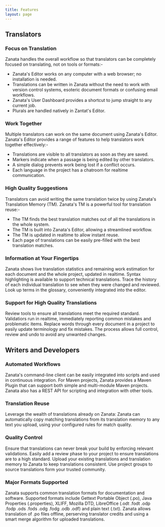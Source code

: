 ```yaml
---
title: Features
layout: page
---
```


## Translators


### Focus on Translation
<!--
 - plural support
 - dashboard (recent addition)
-->

Zanata handles the overall workflow so that translators can be completely focused on translating, not on tools or formats:-

 - Zanata's Editor works on any computer with a web browser; no installation is needed.
 - Translations can be written in Zanata without the need to work with version control systems, esoteric document formats or confusing email workflows.
 - Zanata's User Dashboard provides a shortcut to jump straight to any current job.
 - Plurals are handled natively in Zantat's Editor.


### Work Together
<!--
 - concurrent editing of the same document, immediately shared
    - position indicators
    - conflict resolution
    - chatroom
  -->

Multiple translators can work on the same document using Zanata's Editor. Zanata's Editor provides a range of features to help translators work together effectively:-

 - Translations are visible to all translators as soon as they are saved.
 - Markers indicate when a passage is being edited by other translators.
 - A simple dialog prevents work being lost if a conflict occurs.
 - Each language in the project has a chatroom for realtime communication.


### High Quality Suggestions
<!--
 - shared translation memory, updated in realtime
 - TM merge - re-use translations from similar documents
-->

Translators can avoid writing the same translation twice by using Zanata's Translation Memory (TM). Zanata's TM is a powerful tool for translation reuse:-

 - The TM finds the best translation matches out of all the translations in the whole system.
 - The TM is built into Zanata's Editor, allowing a streamlined workflow.
 - The TM is updated in realtime to allow instant reuse.
 - Each page of translations can be easily pre-filled with the best translation matches.


### Information at Your Fingertips
<!--
 - syntax highlighting
 - live statistics
 - translation history
 - glossary
-->

Zanata shows live translation statistics and remaining work estimation for each document and the whole project, updated in realtime. Syntax highlighting is available to support technical translations. Trace the history of each individual translation to see when they were changed and reviewed. Look up terms in the glossary, conveniently integrated into the editor.



### Support for High Quality Translations
<!--
 - project-wide search & replace
 - review workflow
-->

Review tools to ensure all translations meet the required standard. Validatiors run in realtime, immediately reporting common mistakes and problematic items. Replace words through every document in a project to easily update terminology and fix mistakes. The process allows full control, review and undo to avoid any unwanted changes.


## Writers and Developers


### Automated Workflows

<!--
 - CLI client (fedora package, downloadable script)
 - Maven Plugin, supports multi-module projects
 - REST API for push, pull, stats
 - skynet integration
-->

Zanata's command-line client can be easily integrated into scripts and used in continuous integration. For Maven projects, Zanata provides a Maven Plugin that can support both simple and multi-module Maven projects. Zanata also has a REST API for scripting and integration with other tools.


### Translation Reuse
<!--
 - automatic reuse (copytrans), configurable
-->

Leverage the wealth of translations already on Zanata: Zanata can automatically copy matching translations from its translation memory to any text you upload, using your configured rules for match quality.


### Quality Control
<!--
 - enforced validations (TODO check that it is deployed before including in feature highlight)
 - translation reviews (optional)
 - TMX import/export (TODO put this in translator section as well)
 - Project Groups
 - Access control: Fedora projects limited to Fedora logins
-->

Ensure that translations can never break your build by enforcing relevant validations. Easily add a review phase to your project to ensure translations are to a high standard. Upload your existing translations and translation memory to Zanata to keep translations consistent. Use project groups to source translations form your trusted community.


### Major Formats Supported
<!--
 - supports Gettext(PO), Properties, XLIFF, LibreOffice (ODT, etc.), Mozilla DTD
 - publican/docbook workflow
 - smart merge of PO files after offline translation
 - preserves PO translation credits
 - ignore outdated translations in uploaded Properties files
-->

Zanata supports common translation formats for documentation and software. Supported formats include Gettext Portable Object (.po), Java Properties (.properties), XLIFF, Mozilla DTD, LibreOffice (.odt .fodt .odp .fodp .ods .fods .odg .fodg .odb .odf) and plain text (.txt). Zanata allows translation of .po files offline, perserving translator credits and using a smart merge algorithm for uploaded translations.

<!--
## General

 - Very large documents and projects supported (REST and editor)
 - Login systems supported:
    - username/password (native Zanata)
    - OpenID: Google, Yahoo, Fedora
    - Kerberos
    - nukes (jboss.org)

## This is not really a feature

 - built and supported by Red Hat engineers
    - resources to respond to new feature requests (this is probably misleading)
    - dedicated development team without the cost of commercial tools

-->